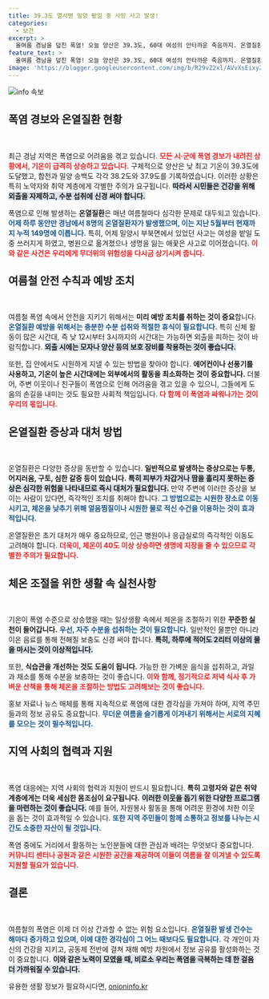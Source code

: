 ```yaml
---
title: 39.3도 열사병 밀양 밭일 중 사망 사고 발생!
categories:
  - 보건
excerpt: >
  올여름 경남을 덮친 폭염! 오늘 양산은 39.3도, 60대 여성의 안타까운 죽음까지. 온열질환자 수 급증하는 가운데, 더위로부터 자신을 지키는 법은 무엇일까?
feature_text: >
  올여름 경남을 덮친 폭염! 오늘 양산은 39.3도, 60대 여성의 안타까운 죽음까지. 온열질환자 수 급증하는 가운데, 더위로부터 자신을 지키는 법은 무엇일까?
image: 'https://blogger.googleusercontent.com/img/b/R29vZ2xl/AVvXsEixyZcFfHzMRdzZMjFBmAUKJYCLCGyLL1o632UiGVXcaFdKo_bkvkuCioo0uUKlGfBVcT3P84aROyZIXSBEx3Aw5nCQ3pTgDom1WDC4m8eifvWiAmWEEVb4x6G_l8C0QH225ldMjyaFvpxGEBGNO37VmDTDMHGhJPq73UglMfDca1-0aw/s1600/blogspot.png'
---
```


<p><img src="https://blogger.googleusercontent.com/img/b/R29vZ2xl/AVvXsEixyZcFfHzMRdzZMjFBmAUKJYCLCGyLL1o632UiGVXcaFdKo_bkvkuCioo0uUKlGfBVcT3P84aROyZIXSBEx3Aw5nCQ3pTgDom1WDC4m8eifvWiAmWEEVb4x6G_l8C0QH225ldMjyaFvpxGEBGNO37VmDTDMHGhJPq73UglMfDca1-0aw/s1600/blogspot.png" alt="info 속보" /></p>

<h2 data-ke-size="size26">폭염 경보와 온열질환 현황</h2>

<p data-ke-size="size16">&nbsp;</p>

<p>최근 경남 지역은 폭염으로 어려움을 겪고 있습니다. <b><span style="color: #ee2323;">모든 시·군에 폭염 경보가 내려진 상황에서, 기온이 급격히 상승하고 있습니다.</span></b> 구체적으로 양산은 낮 최고 기온이 39.3도에 도달했고, 합천과 밀양 송백도 각각 38.2도와 37.9도를 기록하였습니다. 이러한 상황은 특히 노약자와 취약 계층에게 각별한 주의가 요구됩니다. <b><span style="background-color: #21538527;">따라서 시민들은 건강을 위해 외출을 자제하고, 수분 섭취에 신경 써야 합니다.</span></b> </p>

<p>폭염으로 인해 발생하는 <b>온열질환</b>은 매년 여름철마다 심각한 문제로 대두되고 있습니다. <b><span style="color: #1a5490;">어제 하루 동안만 경남에서 8명의 온열질환자가 발생했으며, 이는 지난 5월부터 현재까지 누적 149명에 이릅니다.</span></b> 특히, 어제 밀양시 부북면에서 있었던 사고는 여성을 밭일 도중 쓰러지게 하였고, 병원으로 옮겨졌으나 생명을 잃는 애꿎은 사고로 이어졌습니다. <b><span style="color: #ee2323;">이와 같은 사건은 우리에게 무더위의 위험성을 다시금 상기시켜 줍니다.</span></b></p>

<h2 data-ke-size="size26">여름철 안전 수칙과 예방 조치</h2>

<p data-ke-size="size16">&nbsp;</p>

<p>여름철 폭염 속에서 안전을 지키기 위해서는 <b>미리 예방 조치를 취하는 것이 중요</b>합니다. <b><span style="color: #1a5490;">온열질환 예방을 위해서는 충분한 수분 섭취와 적절한 휴식이 필요합니다.</span></b> 특히 신체 활동이 많은 시간대, 즉 낮 12시부터 3시까지의 시간대는 가능하면 외출을 피하는 것이 바람직합니다. <b><span style="background-color: #21538527;">외출 시에는 모자나 양산 등의 보호 장비를 착용하는 것이 좋습니다.</span></b> </p>

<p>또한, 집 안에서도 시원하게 지낼 수 있는 방법을 찾아야 합니다. <b>에어컨이나 선풍기를 사용하고, 기온이 높은 시간대에는 외부에서의 활동을 최소화하는 것이 중요합니다.</b> 더불어, 주변 이웃이나 친구들이 폭염으로 인해 어려움을 겪고 있을 수 있으니, 그들에게 도움의 손길을 내미는 것도 필요한 사회적 책임입니다. <b><span style="color: #ee2323;">다 함께 이 폭염과 싸워나가는 것이 우리의 몫입니다.</span></b></p>

<h2 data-ke-size="size26">온열질환 증상과 대처 방법</h2>

<p data-ke-size="size16">&nbsp;</p>

<p>온열질환은 다양한 증상을 동반할 수 있습니다. <b>일반적으로 발생하는 증상으로는 두통, 어지러움, 구토, 심한 갈증 등이 있습니다.</b> <b><span style="background-color: #21538527;">특히 피부가 차갑거나 땀을 흘리지 못하는 증상은 심각한 위험을 나타내므로 즉시 대처가 필요합니다.</span></b> 만약 주변에 이러한 증상을 보이는 사람이 있다면, 즉각적인 조치를 취해야 합니다. <b><span style="color: #1a5490;">그 방법으로는 시원한 장소로 이동시키고, 체온을 낮추기 위해 얼음찜질이나 시원한 물로 적신 수건을 이용하는 것이 효과적입니다.</span></b></p>

<p>온열질환은 초기 대처가 매우 중요하므로, 인근 병원이나 응급실로의 즉각적인 이동도 고려해야 합니다. <b><span style="color: #ee2323;">더욱이, 체온이 40도 이상 상승하면 생명에 지장을 줄 수 있으므로 각별한 주의가 필요합니다.</span></b></p>

<h2 data-ke-size="size26">체온 조절을 위한 생활 속 실천사항</h2>

<p data-ke-size="size16">&nbsp;</p>

<p>기온이 폭염 수준으로 상승했을 때는 일상생활 속에서 체온을 조절하기 위한 <b>꾸준한 실천이 들어갑니다.</b> <b><span style="color: #1a5490;">우선, 자주 수분을 섭취하는 것이 필요합니다.</span></b> 일반적인 물뿐만 아니라 이온 음료를 통해 전해질 보충도 신경 써야 합니다. <b><span style="background-color: #21538527;">특히, 하루에 적어도 2리터 이상의 물을 마시는 것이 이상적입니다.</span></b> </p>

<p>또한, <b>식습관을 개선하는 것도 도움이 됩니다.</b> 가능한 한 가벼운 음식을 섭취하고, 과일과 채소를 통해 수분을 보충하는 것이 좋습니다. <b><span style="color: #ee2323;">이와 함께, 정기적으로 저녁 식사 후 가벼운 산책을 통해 체온을 조절하는 방법도 고려해보는 것이 좋습니다.</span></b></p>

<p>홍보 자료나 뉴스 매체를 통해 지속적으로 폭염에 대한 경각심을 가져야 하며, 지역 주민들과의 정보 공유도 중요합니다. <b><span style="color: #1a5490;">무더운 여름을 슬기롭게 이겨내기 위해서는 서로의 지혜를 모으는 것이 필수적입니다.</span></b></p>

<h2 data-ke-size="size26">지역 사회의 협력과 지원</h2>

<p data-ke-size="size16">&nbsp;</p>

<p>폭염 대응에는 지역 사회의 협력과 지원이 반드시 필요합니다. <b>특히 고령자와 같은 취약 계층에게는 더욱 세심한 몸조심이 요구됩니다.</b> <b><span style="background-color: #21538527;">이러한 이웃을 돕기 위한 다양한 프로그램을 마련하는 것이 좋습니다.</span></b> 예를 들어, 자원봉사 활동을 통해 어려운 환경에 처한 이웃을 돕는 것이 효과적일 수 있습니다. <b><span style="color: #1a5490;">또한 지역 주민들이 함께 소통하고 정보를 나누는 시간도 소중한 자산이 될 것입니다.</span></b></p>

<p>폭염 중에도 거리에서 활동하는 노인분들에 대한 관심과 배려는 무엇보다 중요합니다. <b><span style="color: #ee2323;">커뮤니티 센터나 공원과 같은 시원한 공간을 제공하여 이들이 여름을 잘 이겨낼 수 있도록 지원할 필요가 있습니다.</span></b></p>

<h2 data-ke-size="size26">결론</h2>

<p data-ke-size="size16">&nbsp;</p>

<p>여름철의 폭염은 이제 더 이상 간과할 수 없는 위험 요소입니다. <b><span style="color: #1a5490;">온열질환 발생 건수는 해마다 증가하고 있으며, 이에 대한 경각심이 그 어느 때보다도 필요합니다.</span></b> 각 개인이 자신의 건강을 지키고, 공동체 전반에 걸쳐 재해 예방 차원에서 정보 공유를 활성화하는 것이 중요합니다. <b><span style="background-color: #21538527;">이와 같은 노력이 모였을 때, 비로소 우리는 폭염을 극복하는 데 한 걸음 더 가까워질 수 있습니다.</span></b></p>
유용한 생활 정보가 필요하시다면, <a href="https://onioninfo.kr" rel="dofollow">onioninfo.kr</a>


